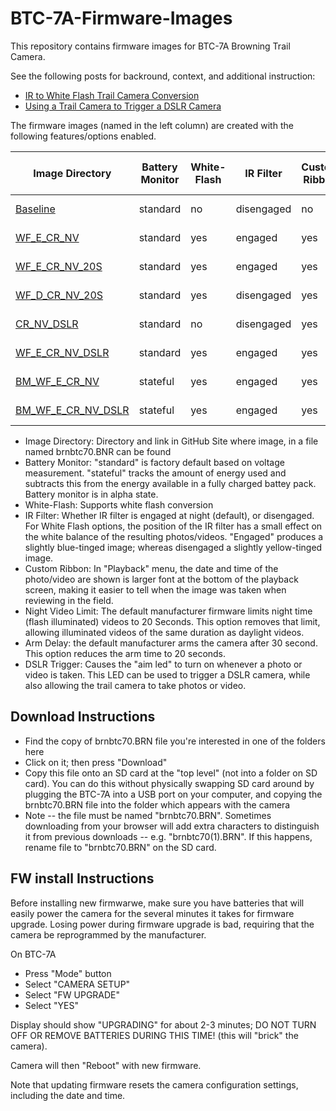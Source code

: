 # BTC-7A-Firmware-Images
This repository contains firmware images for BTC-7A Browning Trail Camera.

See the following posts for backround, context, and additional instruction:

- [IR to White Flash Trail Camera Conversion](https://winterberrywildlife.ouroneacrefarm.com/2021/09/15/ir-to-white-flash-trail-camera-conversion/)
- [Using a Trail Camera to Trigger a DSLR Camera](https://winterberrywildlife.ouroneacrefarm.com/2021/12/03/using-trail-camera-to-trigger-a-dslr-camera/)


The firmware images (named in the left column) are created with the following features/options enabled. 

| Image Directory | Battery Monitor | White-Flash | IR Filter | Custom Ribbon | Night Video Limit | Arm Delay | DSLR Trigger |
| ----------------| ----------------| ------------| --------- | ------------- | ----------------- | ----------- | ---
| [Baseline](https://github.com/robertzak133/BTC-7A-Firmware-Images/blob/main/Baseline/brnbtc70.BRN) |  standard         | no         | disengaged     |     no        | yes           |  30 Sec      | no |
| [WF_E_CR_NV](https://github.com/robertzak133/BTC-7A-Firmware-Images/blob/main/WF_E_CR_NV/brnbtc70.BRN) |  standard | yes        | engaged   |     yes       |  no           |  30 Sec | no |
| [WF_E_CR_NV_20S](https://github.com/robertzak133/BTC-7A-Firmware-Images/blob/main/WF_E_CR_NV_20S/brnbtc70.BRN)  |  standard | yes        | engaged   |     yes       |  no           |  20 Sec | no |
| [WF_D_CR_NV_20S](https://github.com/robertzak133/BTC-7A-Firmware-Images/blob/main/WF_D_CR_NV_20S/brnbtc70.BRN)     |  standard | yes        | disengaged|     yes       |  no           |  20 Sec | no |
| [CR_NV_DSLR](https://github.com/robertzak133/BTC-7A-Firmware-Images/blob/main/CR_NV_DSLR/brnbtc70.BRN)            |  standard |no         | disengaged        |     yes       |  no           |  30 Sec | yes |
| [WF_E_CR_NV_DSLR](https://github.com/robertzak133/BTC-7A-Firmware-Images/blob/main/WF_E_CR_NV_DSLR/brnbtc70.BRN) | standard | yes            | engaged   |  yes   |  no | 30 Sec | yes |
| [BM_WF_E_CR_NV](https://github.com/robertzak133/BTC-7A-Firmware-Images/blob/main/BM_WF_E_CR_NV/brnbtc70.BRN) | stateful  | yes            | engaged   |  yes   | no  | 30 Sec | no |
| [BM_WF_E_CR_NV_DSLR](https://github.com/robertzak133/BTC-7A-Firmware-Images/blob/main/BM_WF_E_CR_NV_DSLR/brnbtc70.BRN) | stateful  | yes            | engaged   |  yes   | no  | 30 Sec | yes |


* Image Directory: Directory and link in GitHub Site where image, in a file named brnbtc70.BNR can be found
* Battery Monitor: "standard" is factory default based on voltage measurement.   "stateful" tracks the amount of energy used and subtracts this from the energy available in a fully charged battey pack.  Battery monitor is in alpha state. 
* White-Flash: Supports white flash conversion
* IR Filter: Whether IR filter is engaged at night (default), or disengaged.  For White Flash options, the position of the IR filter has a small effect on the white balance of the resulting photos/videos.  "Engaged" produces a slightly blue-tinged image; whereas disengaged a slightly yellow-tinged image.  
* Custom Ribbon: In "Playback" menu, the date and time of the photo/video are shown is larger font at the bottom of the playback screen, making it easier to tell when the image was taken when reviewing in the field. 
* Night Video Limit: The default manufacturer firmware limits night time (flash illuminated) videos to 20 Seconds.  This option removes that limit, allowing illuminated videos of the same duration as daylight videos.
* Arm Delay: the default manufacturer arms the camera after 30 second.  This option reduces the arm time to 20 seconds.
* DSLR Trigger: Causes the "aim led" to turn on whenever a photo or video is taken.  This LED can be used to trigger a DSLR camera, while also allowing the trail camera to take photos or video.


## Download Instructions
- Find the copy of brnbtc70.BRN file you're interested in one of the folders here
- Click on it; then press "Download"
- Copy this file onto an SD card at the "top level" (not into a folder on SD card).  You can do this without physically swapping SD card around by plugging the BTC-7A into a USB port on your computer, and copying the brnbtc70.BRN file into the folder which appears with the camera
- Note -- the file must be named "brnbtc70.BRN".  Sometimes downloading from your browser will add extra characters to distinguish it from previous downloads -- e.g. "brnbtc70(1).BRN".  If this happens, rename file to "brnbtc70.BRN" on the SD card. 

## FW install Instructions

Before installing new firmwarwe, make sure you have batteries that will easily power the camera for the several minutes it takes for firmware upgrade. Losing power during firmware upgrade is bad, requiring that the camera be reprogrammed by the manufacturer.  

On BTC-7A
- Press "Mode" button 
- Select "CAMERA SETUP"
- Select "FW UPGRADE"
- Select "YES"

Display should show "UPGRADING" for about 2-3 minutes; DO NOT TURN OFF OR REMOVE BATTERIES DURING THIS TIME! (this will "brick" the camera).  

Camera will then "Reboot" with new firmware.

Note that updating firmware resets the camera configuration settings, including the date and time. 
